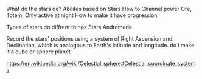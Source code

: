 What do the stars do?
  Abilites based on Stars
    How to Channel power
    Ore, Totem, Only active at night 
How to make it have progression

Types of stars do diffrent things
Stars
  Andromeda


Record the stars' positions using a system of Right Ascension and Declination, which is analogous to Earth's latitude and longitude.
do i make it a cube or sphere planet

https://en.wikipedia.org/wiki/Celestial_sphere#Celestial_coordinate_systems
